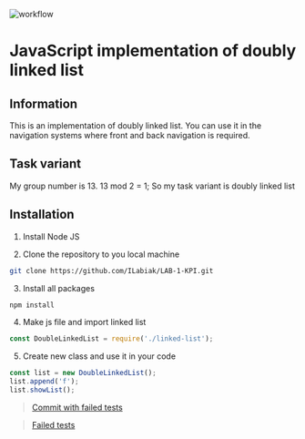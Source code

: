 ![workflow](https://github.com/ILabiak/LAB-2-KPI/actions/workflows/node.js.yml/badge.svg)

# JavaScript implementation of doubly linked list

## Information
This is an implementation of doubly linked list. You can use it in the navigation systems where front and back navigation is required.

## Task variant
My group number is 13. 13 mod 2 = 1;
So my task variant is doubly linked list


## Installation

1. Install Node JS

2. Clone the repository to you local machine
```bash
git clone https://github.com/ILabiak/LAB-1-KPI.git
```

3. Install all packages
```bash
npm install
```

4. Make js file and import linked list
```js
const DoubleLinkedList = require('./linked-list');
```
5. Create new class and use it in your code
```js
const list = new DoubleLinkedList();
list.append('f');
list.showList();
```


> [Commit with failed tests](https://github.com/ILabiak/LAB-2-KPI/commit/dbb332e6903372eefe0e95093351a9c6486c8652)

> [Failed tests](https://github.com/ILabiak/LAB-2-KPI/actions/runs/1865622600)

